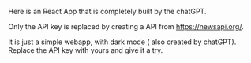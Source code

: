 Here is an React App that is completely built by the chatGPT.

Only the API key is replaced by creating a API from https://newsapi.org/.

It is just a simple webapp, with dark mode ( also created by chatGPT). Replace the API key with yours and give it a try.
